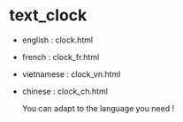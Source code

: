 # text_clock

- english : clock.html
- french : clock_fr.html
- vietnamese : clock_vn.html
- chinese : clock_ch.html

  You can adapt to the language you need !
